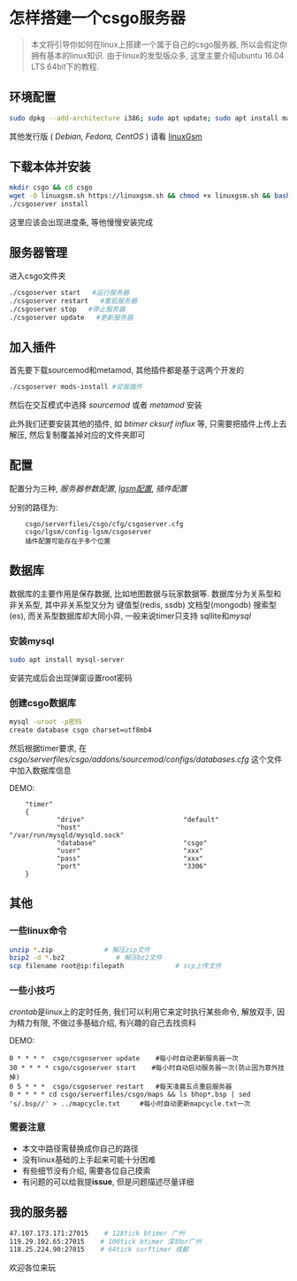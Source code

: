 # 怎样搭建一个csgo服务器

> 本文将引导你如何在linux上搭建一个属于自己的csgo服务器, 所以会假定你拥有基本的linux知识.
由于linux的发型版众多, 这里主要介绍ubuntu 16.04 LTS 64bit下的教程.

## 环境配置

```bash
sudo dpkg --add-architecture i386; sudo apt update; sudo apt install mailutils postfix curl wget file bzip2 gzip unzip bsdmainutils python util-linux ca-certificates binutils bc jq tmux lib32gcc1 libstdc++6 libstdc++6:i386
```

其他发行版 ( *Debian, Fedora, CentOS* ) 请看 [linuxGsm](https://linuxgsm.com/lgsm/csgoserver/)

## 下载本体并安装

```bash
mkdir csgo && cd csgo
wget -O linuxgsm.sh https://linuxgsm.sh && chmod +x linuxgsm.sh && bash linuxgsm.sh csgoserver
./csgoserver install
```

这里应该会出现进度条, 等他慢慢安装完成

## 服务器管理

进入csgo文件夹

```bash
./csgoserver start   #运行服务器
./csgoserver restart   #重启服务器
./csgoserver stop   #停止服务器
./csgoserver update   #更新服务器
```

## 加入插件

首先要下载sourcemod和metamod, 其他插件都是基于这两个开发的

```bash
./csgoserver mods-install #安装插件
```

然后在交互模式中选择 *sourcemod* 或者 *metamod* 安装

此外我们还要安装其他的插件, 如 *btimer cksurf influx* 等, 只需要把插件上传上去解压, 然后复制覆盖掉对应的文件夹即可

## 配置

配置分为三种, *服务器参数配置*, *[lgsm配置](https://docs.linuxgsm.com/configuration/linuxgsm-config)*, *插件配置*

分别的路径为:

>
        csgo/serverfiles/csgo/cfg/csgoserver.cfg
        csgo/lgsm/config-lgsm/csgoserver
        插件配置可能存在于多个位置

## 数据库

数据库的主要作用是保存数据, 比如地图数据与玩家数据等.
数据库分为关系型和非关系型, 其中非关系型又分为 键值型(redis, ssdb) 文档型(mongodb) 搜索型(es), 而关系型数据库却大同小异, 一般来说timer只支持 sqllite和*mysql*

### 安装**mysql**

```bash
sudo apt install mysql-server
```

安装完成后会出现弹窗设置root密码

### 创建csgo数据库

```bash
mysql -uroot -p密码
create database csgo charset=utf8mb4
```

然后根据timer要求, 在 *csgo/serverfiles/csgo/addons/sourcemod/configs/databases.cfg* 这个文件中加入数据库信息

DEMO:
>
        "timer"
        {
                "drive"                         "default"
                "host"                          "/var/run/mysqld/mysqld.sock"
                "database"                      "csgo"
                "user"                          "xxx"
                "pass"                          "xxx"
                "port"                          "3306"
        }

## 其他

### 一些linux命令

```bash
unzip *.zip             # 解压zip文件
bzip2 -d *.bz2             # 解压bz2文件
scp filename root@ip:filepath             # scp上传文件
```

### 一些小技巧

*crontab*是linux上的定时任务, 我们可以利用它来定时执行某些命令, 解放双手, 因为精力有限, 不做过多基础介绍, 有兴趣的自己去找资料

DEMO:
>
    0 * * * *  csgo/csgoserver update    #每小时自动更新服务器一次
    30 * * * * csgo/csgoserver start    #每小时自动启动服务器一次(防止因为意外挂掉)
    0 5 * * *  csgo/csgoserver restart   #每天凌晨五点重启服务器
    0 * * * * cd csgo/serverfiles/csgo/maps && ls bhop*.bsp | sed 's/.bsp//' > ../mapcycle.txt     #每小时自动更新mapcycle.txt一次

### 需要注意

+ 本文中路径需替换成你自己的路径
+ 没有linux基础的上手起来可能十分困难
+ 有些细节没有介绍, 需要各位自己摸索
+ 有问题的可以给我提**issue**, 但是问题描述尽量详细

## 我的服务器

```bash
47.107.173.171:27015    # 128tick btimer 广州
119.29.102.65:27015    # 100tick btimer 深圳or广州
118.25.224.90:27015    # 64tick surftimer 成都
```

欢迎各位来玩